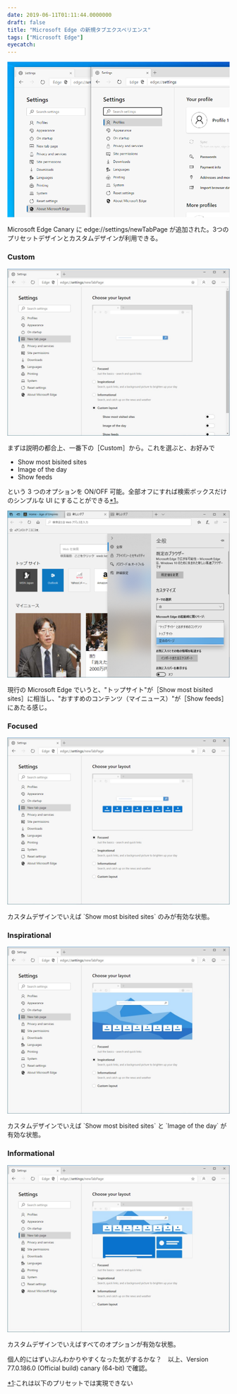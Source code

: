 ```yaml
---
date: 2019-06-11T01:11:44.0000000
draft: false
title: "Microsoft Edge の新規タブエクスペリエンス"
tags: ["Microsoft Edge"]
eyecatch: 
---
```

<p><span itemscope itemtype="http://schema.org/Photograph"><img src="20190611010735.png" alt="f:id:daruyanagi:20190611010735p:plain" title="f:id:daruyanagi:20190611010735p:plain" class="hatena-fotolife" itemprop="image"></span></p><p>Microsoft Edge Canary に edge://settings/newTabPage が追加された。3つのプリセットデザインとカスタムデザインが利用できる。</p>

<div class="section">
<h3>Custom</h3>
<p><span itemscope itemtype="http://schema.org/Photograph"><img src="20190611005827.jpg" alt="f:id:daruyanagi:20190611005827j:plain" title="f:id:daruyanagi:20190611005827j:plain" class="hatena-fotolife" itemprop="image"></span></p><p>まずは説明の都合上、一番下の［Custom］から。これを選ぶと、お好みで</p>

<ul>
<li>Show most bisited sites</li>
<li>Image of the day</li>
<li>Show feeds</li>
</ul><p>という 3 つのオプションを ON/OFF 可能。全部オフにすれば検索ボックスだけのシンプルな UI にすることができる<a href="#f-14dc8d65" name="fn-14dc8d65" title="これは以下のプリセットでは実現できない">*1</a>。</p><p><span itemscope itemtype="http://schema.org/Photograph"><img src="20190611010421.png" alt="f:id:daruyanagi:20190611010421p:plain" title="f:id:daruyanagi:20190611010421p:plain" class="hatena-fotolife" itemprop="image"></span></p><p>現行の Microsoft Edge でいうと、"トップサイト"が［Show most bisited sites］に相当し、"おすすめのコンテンツ（マイニュース）"が［Show feeds］にあたる感じ。</p>

</div>
<div class="section">
<h3>Focused</h3>
<p><span itemscope itemtype="http://schema.org/Photograph"><img src="20190611010059.jpg" alt="f:id:daruyanagi:20190611010059j:plain" title="f:id:daruyanagi:20190611010059j:plain" class="hatena-fotolife" itemprop="image"></span></p><p>カスタムデザインでいえば `Show most bisited sites` のみが有効な状態。</p>

</div>
<div class="section">
<h3>Inspirational</h3>
<p><span itemscope itemtype="http://schema.org/Photograph"><img src="20190611011103.jpg" alt="f:id:daruyanagi:20190611011103j:plain" title="f:id:daruyanagi:20190611011103j:plain" class="hatena-fotolife" itemprop="image"></span></p><p>カスタムデザインでいえば `Show most bisited sites` と `Image of the day` が有効な状態。</p>

</div>
<div class="section">
<h3>Informational</h3>
<p><span itemscope itemtype="http://schema.org/Photograph"><img src="20190611011035.jpg" alt="f:id:daruyanagi:20190611011035j:plain" title="f:id:daruyanagi:20190611011035j:plain" class="hatena-fotolife" itemprop="image"></span></p><p>カスタムデザインでいえばすべてのオプションが有効な状態。</p><p>個人的にはずいぶんわかりやすくなった気がするかな？　以上、Version 77.0.186.0 (Official build) canary (64-bit) で確認。</p>

</div><div class="footnote">
<p class="footnote"><a href="#fn-14dc8d65" name="f-14dc8d65" class="footnote-number">*1</a><span class="footnote-delimiter">:</span><span class="footnote-text">これは以下のプリセットでは実現できない</span></p>
</div>
